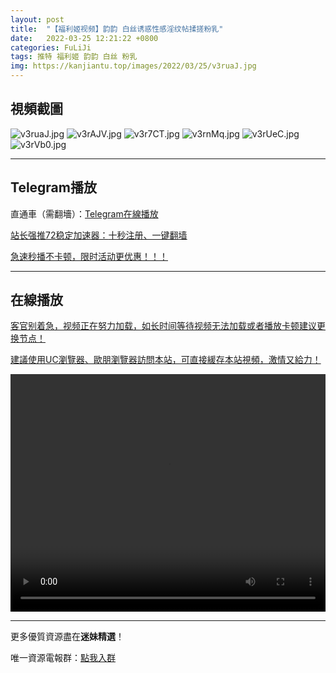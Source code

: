 ```yaml
---
layout: post
title:  "【福利姬视频】韵韵 白丝诱惑性感淫纹帖揉搓粉乳"
date:   2022-03-25 12:21:22 +0800
categories: FuLiJi
tags: 推特 福利姬 韵韵 白丝 粉乳
img: https://kanjiantu.top/images/2022/03/25/v3ruaJ.jpg
---
```



## 視頻截圖

![v3ruaJ.jpg](https://kanjiantu.top/images/2022/03/25/v3ruaJ.jpg)
![v3rAJV.jpg](https://kanjiantu.top/images/2022/03/25/v3rAJV.jpg)
![v3r7CT.jpg](https://kanjiantu.top/images/2022/03/25/v3r7CT.jpg)
![v3rnMq.jpg](https://kanjiantu.top/images/2022/03/25/v3rnMq.jpg)
![v3rUeC.jpg](https://kanjiantu.top/images/2022/03/25/v3rUeC.jpg)
![v3rVb0.jpg](https://kanjiantu.top/images/2022/03/25/v3rVb0.jpg)

* * *
## Telegram播放

直通車（需翻墻）：[Telegram在線播放](https://t.me/mimeijingxuan/334)

<u>站长强推72稳定加速器：[十秒注册、一键翻墙](https://72vpn.xyz/#/register?code=mimei) </u>


<u>急速秒播不卡顿，限时活动更优惠！！！</u>
* * *
## 在線播放
<u>客官别着急，视频正在努力加载，如长时间等待视频无法加载或者播放卡顿建议更换节点！</u>

<u>建議使用UC瀏覽器、歐朋瀏覽器訪問本站，可直接緩存本站視頻，激情又給力！</u>
<center><video src="https://cdn.publer.io/uploads/videos/6247da42db279732fb55c46c/6fac85f7d3060b07dd81ea00702b35f8.mp4" width="100%" height="380px" controls="controls"></video></center>


* * *
更多優質資源盡在**迷妹精選**！

唯一資源電報群：[點我入群](https://t.me/mimeijingxuan)


